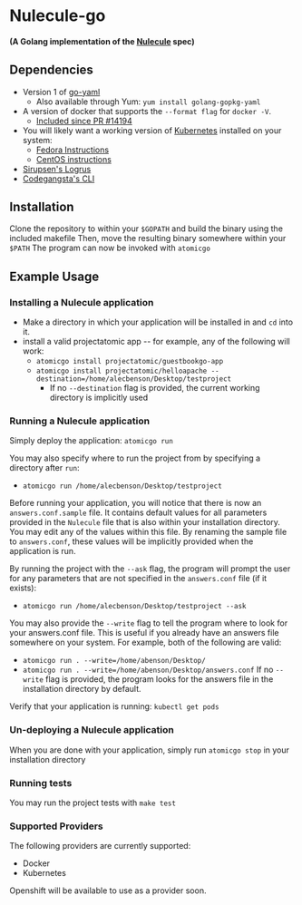 # Nulecule-go
####  (A Golang implementation of the [Nulecule](https://github.com/projectatomic/nulecule) spec)

## Dependencies
- Version 1 of [go-yaml](https://github.com/go-yaml/yaml/tree/v1)
  - Also available through Yum: `yum install golang-gopkg-yaml`
- A version of docker that supports the `--format flag` for `docker -V`.
  -  [Included since PR #14194](https://github.com/docker/docker/pull/14194)
- You will likely want a working version of [Kubernetes](https://github.com/GoogleCloudPlatform/kubernetes) installed on your system:
    -  [Fedora Instructions](https://github.com/GoogleCloudPlatform/kubernetes/blob/master/docs/getting-started-guides/fedora/fedora_manual_config.md)
    - [CentOS instructions](https://github.com/GoogleCloudPlatform/kubernetes/blob/master/docs/getting-started-guides/centos/centos_manual_config.md)
- [Sirupsen's Logrus](https://github.com/Sirupsen/logrus)
- [Codegangsta's CLI](https://github.com/codegangsta/cli)

## Installation
Clone the repository to within your `$GOPATH` and build the binary using the included makefile
Then, move the resulting binary somewhere within your `$PATH`
The program can now be invoked with `atomicgo`

## Example Usage
### Installing a Nulecule application
 * Make a directory in which your application will be installed in and `cd` into it.
 * install a valid projectatomic app -- for example, any of the following will work:
   * `atomicgo install projectatomic/guestbookgo-app`
   * `atomicgo install projectatomic/helloapache --destination=/home/alecbenson/Desktop/testproject`
     * If no `--destination` flag is provided, the current working directory is implicitly used

### Running a Nulecule application
 Simply deploy the application: `atomicgo run`

 You may also specify where to run the project from by specifying a directory after `run`:
   * `atomicgo run /home/alecbenson/Desktop/testproject`

  Before running your application, you will notice that there is now an `answers.conf.sample` file. It contains default values for all parameters provided in the `Nulecule` file that is also within your installation directory. You may edit any of the values within this file. By renaming the sample file to `answers.conf`, these values will be implicitly provided when the application is run.

By running the project with the `--ask` flag, the program will prompt the user for any parameters that are not specified in the `answers.conf` file (if it exists):
  * `atomicgo run /home/alecbenson/Desktop/testproject --ask`

You may also provide the `--write` flag to tell the program where to look for your answers.conf file. This is useful if you already have an answers file somewhere on your system. For example, both of the following are valid:
  * `atomicgo run . --write=/home/abenson/Desktop/`
  * `atomicgo run . --write=/home/abenson/Desktop/answers.conf`
If no `--write` flag is provided, the program looks for the answers file in the installation directory by default.

Verify that your application is running: `kubectl get pods`

### Un-deploying a Nulecule application
When you are done with your application, simply run `atomicgo stop` in your installation directory

### Running tests
You may run the project tests with `make test`

### Supported Providers
The following providers are currently supported:
  * Docker
  * Kubernetes

  Openshift will be available to use as a provider soon.
